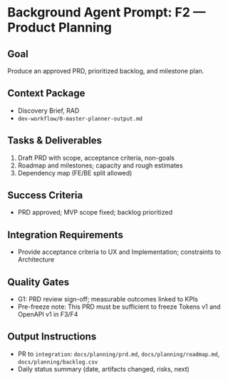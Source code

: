 # Background Agent Prompt: F2 — Product Planning

## Goal
Produce an approved PRD, prioritized backlog, and milestone plan.

## Context Package
- Discovery Brief, RAD
- `dev-workflow/0-master-planner-output.md`

## Tasks & Deliverables
1. Draft PRD with scope, acceptance criteria, non-goals
2. Roadmap and milestones; capacity and rough estimates
3. Dependency map (FE/BE split allowed)

## Success Criteria
- PRD approved; MVP scope fixed; backlog prioritized

## Integration Requirements
- Provide acceptance criteria to UX and Implementation; constraints to Architecture

## Quality Gates
- G1: PRD review sign-off; measurable outcomes linked to KPIs
- Pre-freeze note: This PRD must be sufficient to freeze Tokens v1 and OpenAPI v1 in F3/F4

## Output Instructions
- PR to `integration`: `docs/planning/prd.md`, `docs/planning/roadmap.md`, `docs/planning/backlog.csv`
- Daily status summary (date, artifacts changed, risks, next)
